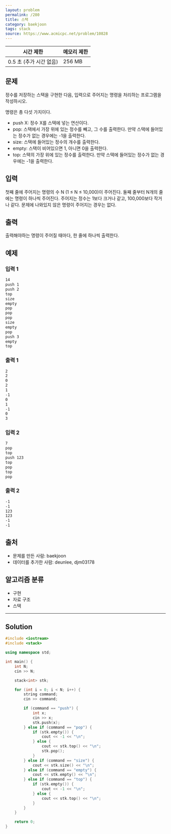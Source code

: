 ```yaml
---
layout: problem
permalink: /280
title: 스택
category: baekjoon
tags: stack
source: https://www.acmicpc.net/problem/10828
---
```


| 시간 제한 | 메모리 제한 |
| --- | --- |
| 0.5 초 (추가 시간 없음) | 256 MB |

## 문제

정수를 저장하는 스택을 구현한 다음, 입력으로 주어지는 명령을 처리하는 프로그램을 작성하시오.

명령은 총 다섯 가지이다.

- push X: 정수 X를 스택에 넣는 연산이다.
- pop: 스택에서 가장 위에 있는 정수를 빼고, 그 수를 출력한다. 만약 스택에 들어있는 정수가 없는 경우에는 -1을 출력한다.
- size: 스택에 들어있는 정수의 개수를 출력한다.
- empty: 스택이 비어있으면 1, 아니면 0을 출력한다.
- top: 스택의 가장 위에 있는 정수를 출력한다. 만약 스택에 들어있는 정수가 없는 경우에는 -1을 출력한다.

## 입력

첫째 줄에 주어지는 명령의 수 N (1 ≤ N ≤ 10,000)이 주어진다. 둘째 줄부터 N개의 줄에는 명령이 하나씩 주어진다. 주어지는 정수는 1보다 크거나 같고, 100,000보다 작거나 같다. 문제에 나와있지 않은 명령이 주어지는 경우는 없다.

## 출력

출력해야하는 명령이 주어질 때마다, 한 줄에 하나씩 출력한다.

## 예제

### 입력 1

```txt
14
push 1
push 2
top
size
empty
pop
pop
pop
size
empty
pop
push 3
empty
top
```

### 출력 1

```txt
2
2
0
2
1
-1
0
1
-1
0
3
```

### 입력 2

```txt
7
pop
top
push 123
top
pop
top
pop
```

### 출력 2

```txt
-1
-1
123
123
-1
-1
```

## 출처

- 문제를 만든 사람: baekjoon
- 데이터를 추가한 사람: deunlee, djm03178

## 알고리즘 분류

- 구현
- 자료 구조
- 스택

---

## Solution

```cpp
#include <iostream>
#include <stack>

using namespace std;

int main() {
    int N;
    cin >> N;

    stack<int> stk;

    for (int i = 0; i < N; i++) {
        string command;
        cin >> command;

        if (command == "push") {
            int x;
            cin >> x;
            stk.push(x);
        } else if (command == "pop") {
            if (stk.empty()) {
                cout << -1 << "\n";
            } else {
                cout << stk.top() << "\n";
                stk.pop();
            }
        } else if (command == "size") {
            cout << stk.size() << "\n";
        } else if (command == "empty") {
            cout << stk.empty() << "\n";
        } else if (command == "top") {
            if (stk.empty()) {
                cout << -1 << "\n";
            } else {
                cout << stk.top() << "\n";
            }
        }
    }

    return 0;
}
```
